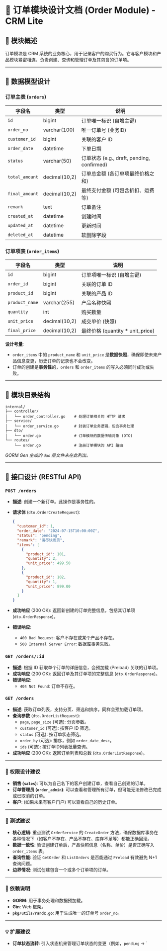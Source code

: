 # 🛒 订单模块设计文档 (Order Module) - CRM Lite

## 📌 模块概述

订单模块是 CRM 系统的业务核心，用于记录客户的购买行为。它与客户模块和产品模块紧密相连，负责创建、查询和管理订单及其包含的订单项。

---

## 🧱 数据模型设计

### 订单主表 (`orders`)

| 字段名        | 类型          | 说明                             |
|---------------|---------------|----------------------------------|
| `id`          | bigint        | 订单唯一标识 (自增主键)         |
| `order_no`    | varchar(100)  | 唯一订单号 (业务ID)            |
| `customer_id` | bigint        | 关联的客户 ID                   |
| `order_date`  | datetime      | 下单日期                         |
| `status`      | varchar(50)   | 订单状态 (e.g., draft, pending, confirmed) |
| `total_amount`| decimal(10,2) | 订单总金额 (各订单项最终价格之和) |
| `final_amount`| decimal(10,2) | 最终支付金额 (可包含折扣、运费等) |
| `remark`      | text          | 订单备注                         |
| `created_at`  | datetime      | 创建时间                         |
| `updated_at`  | datetime      | 更新时间                         |
| `deleted_at`  | datetime      | 软删除字段                       |

### 订单项表 (`order_items`)

| 字段名         | 类型         | 说明                         |
|----------------|--------------|------------------------------|
| `id`           | bigint       | 订单项唯一标识 (自增主键)   |
| `order_id`     | bigint       | 关联的订单 ID                |
| `product_id`   | bigint       | 关联的产品 ID                |
| `product_name` | varchar(255) | 产品名称快照                 |
| `quantity`     | int          | 购买数量                     |
| `unit_price`   | decimal(10,2)| 成交单价 (快照)              |
| `final_price`  | decimal(10,2)| 最终价格 (quantity * unit_price) |

**设计考量**:

* `order_items` 中的 `product_name` 和 `unit_price` 是**数据快照**，确保即使未来产品信息变更，历史订单的记录也不会改变。
* 订单的创建是**事务性**的，`orders` 和 `order_items` 的写入必须同时成功或失败。

---

## 📂 模块目录结构

```text
internal/
├── controller/
│   └── order_controller.go    # 处理订单相关的 HTTP 请求
├── service/
│   └── order_service.go       # 封装订单业务逻辑，包含事务处理
├── dto/
│   └── order.go               # 订单模块的数据传输对象 (DTO)
└── routes/
    └── order.go               # 注册订单模块的 API 路由
```

*GORM Gen 生成的 `dao` 层文件未在此列出。*

---

## 🔌 接口设计 (RESTful API)

### `POST /orders`

* **描述**: 创建一个新订单。此操作是事务性的。
* **请求体** (`dto.OrderCreateRequest`):

    ```json
    {
      "customer_id": 1,
      "order_date": "2024-07-15T10:00:00Z",
      "status": "pending",
      "remark": "请尽快发货",
      "items": [
        {
          "product_id": 101,
          "quantity": 2,
          "unit_price": 499.50
        },
        {
          "product_id": 102,
          "quantity": 1,
          "unit_price": 899.00
        }
      ]
    }
    ```

* **成功响应** (200 OK): 返回新创建的订单完整信息，包括其订单项 (`dto.OrderResponse`)。
* **错误响应**:
  * `400 Bad Request`: 客户不存在或某个产品不存在。
  * `500 Internal Server Error`: 数据库事务失败。

### `GET /orders/:id`

* **描述**: 根据 ID 获取单个订单的详细信息，会预加载 (Preload) 关联的订单项。
* **成功响应** (200 OK): 返回订单及其订单项的完整信息 (`dto.OrderResponse`)。
* **错误响应**:
  * `404 Not Found`: 订单不存在。

### `GET /orders`

* **描述**: 获取订单列表，支持分页、筛选和排序，同样会预加载订单项。
* **查询参数** (`dto.OrderListRequest`):
  * `page`, `page_size` (可选): 分页参数。
  * `customer_id` (可选): 按客户 ID 筛选。
  * `status` (可选): 按订单状态筛选。
  * `order_by` (可选): 排序，例如 `order_date_desc`。
  * `ids` (可选): 按订单ID列表批量查询。
* **成功响应** (200 OK): 返回订单列表和总数 (`dto.OrderListResponse`)。

---

### 🔐 权限设计建议

* **销售 (`sales`)**: 可以为自己名下的客户创建订单，查看自己创建的订单。
* **订单管理员 (`order_admin`)**: 可以查看和管理所有订单，但可能无法修改已完成或已取消的订单。
* **客户**: (如果未来有客户门户) 可以查看自己的历史订单。

---

### 🧪 测试建议

* **核心逻辑**: 重点测试 `OrderService` 的 `CreateOrder` 方法，确保数据库事务在各种情况下（如客户不存在、产品不存在、库存不足等）都能正确回滚。
* **数据一致性**: 验证创建订单后，产品快照信息（名称、单价）是否正确写入 `order_items` 表。
* **查询性能**: 验证 `GetOrder` 和 `ListOrders` 是否能通过 `Preload` 有效避免 N+1 查询问题。
* **边界情况**: 测试创建包含一个或多个订单项的订单。

---

### 📎 依赖说明

* **GORM**: 用于事务处理和数据预加载。
* **Gin**: Web 框架。
* **`pkg/utils/randx.go`**: 用于生成唯一的订单号 `order_no`。

---

### 💡 扩展建议

* **订单状态流转**: 引入状态机来管理订单状态的变更（例如，`pending` -> `
